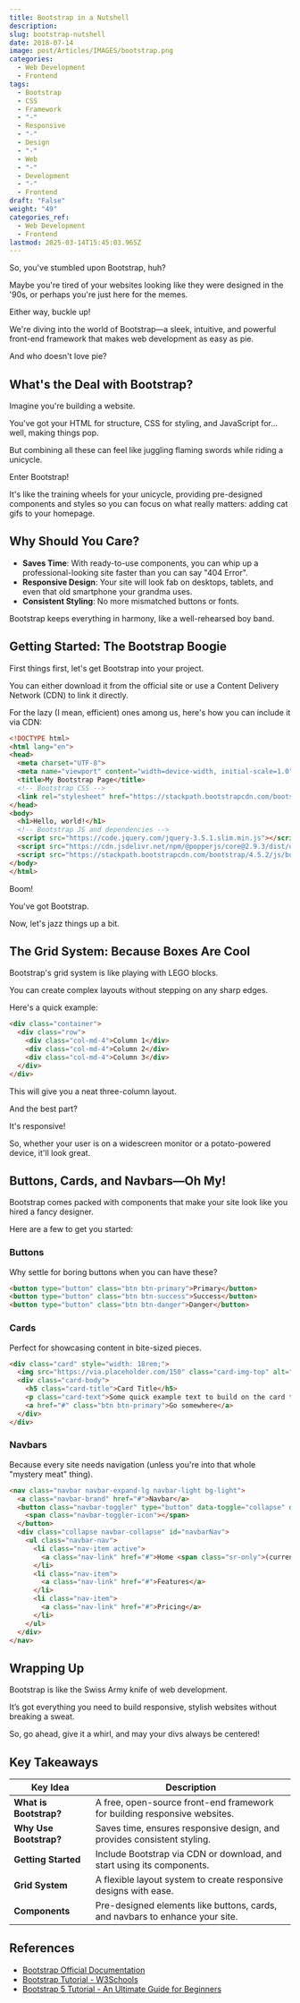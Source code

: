 ```yaml
---
title: Bootstrap in a Nutshell
description: 
slug: bootstrap-nutshell
date: 2018-07-14
image: post/Articles/IMAGES/bootstrap.png
categories:
  - Web Development
  - Frontend
tags:
  - Bootstrap
  - CSS
  - Framework
  - "-"
  - Responsive
  - "-"
  - Design
  - "-"
  - Web
  - "-"
  - Development
  - "-"
  - Frontend
draft: "False"
weight: "49"
categories_ref:
  - Web Development
  - Frontend
lastmod: 2025-03-14T15:45:03.965Z
---
```

<!-- 
# Bootstrap in a Nutshell: Spice Up Your Web Design with Some Sass!

Hey there, web wanderer!
-->

So, you've stumbled upon Bootstrap, huh?

Maybe you're tired of your websites looking like they were designed in the '90s, or perhaps you're just here for the memes.

Either way, buckle up!

We're diving into the world of Bootstrap—a sleek, intuitive, and powerful front-end framework that makes web development as easy as pie.

And who doesn't love pie?

## What's the Deal with Bootstrap?

Imagine you're building a website.

You've got your HTML for structure, CSS for styling, and JavaScript for... well, making things pop.

But combining all these can feel like juggling flaming swords while riding a unicycle.

Enter Bootstrap!

It's like the training wheels for your unicycle, providing pre-designed components and styles so you can focus on what really matters: adding cat gifs to your homepage.

## Why Should You Care?

* **Saves Time**: With ready-to-use components, you can whip up a professional-looking site faster than you can say "404 Error".
* **Responsive Design**: Your site will look fab on desktops, tablets, and even that old smartphone your grandma uses.
* **Consistent Styling**: No more mismatched buttons or fonts.

Bootstrap keeps everything in harmony, like a well-rehearsed boy band.

## Getting Started: The Bootstrap Boogie

First things first, let's get Bootstrap into your project.

You can either download it from the official site or use a Content Delivery Network (CDN) to link it directly.

For the lazy (I mean, efficient) ones among us, here's how you can include it via CDN:

```html
<!DOCTYPE html>
<html lang="en">
<head>
  <meta charset="UTF-8">
  <meta name="viewport" content="width=device-width, initial-scale=1.0">
  <title>My Bootstrap Page</title>
  <!-- Bootstrap CSS -->
  <link rel="stylesheet" href="https://stackpath.bootstrapcdn.com/bootstrap/4.5.2/css/bootstrap.min.css">
</head>
<body>
  <h1>Hello, world!</h1>
  <!-- Bootstrap JS and dependencies -->
  <script src="https://code.jquery.com/jquery-3.5.1.slim.min.js"></script>
  <script src="https://cdn.jsdelivr.net/npm/@popperjs/core@2.9.3/dist/umd/popper.min.js"></script>
  <script src="https://stackpath.bootstrapcdn.com/bootstrap/4.5.2/js/bootstrap.min.js"></script>
</body>
</html>
```

Boom!

You've got Bootstrap.

Now, let's jazz things up a bit.

## The Grid System: Because Boxes Are Cool

Bootstrap's grid system is like playing with LEGO blocks.

You can create complex layouts without stepping on any sharp edges.

Here's a quick example:

```html
<div class="container">
  <div class="row">
    <div class="col-md-4">Column 1</div>
    <div class="col-md-4">Column 2</div>
    <div class="col-md-4">Column 3</div>
  </div>
</div>
```

This will give you a neat three-column layout.

And the best part?

It's responsive!

So, whether your user is on a widescreen monitor or a potato-powered device, it'll look great.

## Buttons, Cards, and Navbars—Oh My!

Bootstrap comes packed with components that make your site look like you hired a fancy designer.

Here are a few to get you started:

### Buttons

Why settle for boring buttons when you can have these?

```html
<button type="button" class="btn btn-primary">Primary</button>
<button type="button" class="btn btn-success">Success</button>
<button type="button" class="btn btn-danger">Danger</button>
```

### Cards

Perfect for showcasing content in bite-sized pieces.

```html
<div class="card" style="width: 18rem;">
  <img src="https://via.placeholder.com/150" class="card-img-top" alt="...">
  <div class="card-body">
    <h5 class="card-title">Card Title</h5>
    <p class="card-text">Some quick example text to build on the card title.</p>
    <a href="#" class="btn btn-primary">Go somewhere</a>
  </div>
</div>
```

### Navbars

Because every site needs navigation (unless you're into that whole "mystery meat" thing).

```html
<nav class="navbar navbar-expand-lg navbar-light bg-light">
  <a class="navbar-brand" href="#">Navbar</a>
  <button class="navbar-toggler" type="button" data-toggle="collapse" data-target="#navbarNav" aria-controls="navbarNav" aria-expanded="false" aria-label="Toggle navigation">
    <span class="navbar-toggler-icon"></span>
  </button>
  <div class="collapse navbar-collapse" id="navbarNav">
    <ul class="navbar-nav">
      <li class="nav-item active">
        <a class="nav-link" href="#">Home <span class="sr-only">(current)</span></a>
      </li>
      <li class="nav-item">
        <a class="nav-link" href="#">Features</a>
      </li>
      <li class="nav-item">
        <a class="nav-link" href="#">Pricing</a>
      </li>
    </ul>
  </div>
</nav>
```

## Wrapping Up

Bootstrap is like the Swiss Army knife of web development.

It’s got everything you need to build responsive, stylish websites without breaking a sweat.

So, go ahead, give it a whirl, and may your divs always be centered!

## Key Takeaways

| Key Idea               | Description                                                                  |
| ---------------------- | ---------------------------------------------------------------------------- |
| **What is Bootstrap?** | A free, open-source front-end framework for building responsive websites.    |
| **Why Use Bootstrap?** | Saves time, ensures responsive design, and provides consistent styling.      |
| **Getting Started**    | Include Bootstrap via CDN or download, and start using its components.       |
| **Grid System**        | A flexible layout system to create responsive designs with ease.             |
| **Components**         | Pre-designed elements like buttons, cards, and navbars to enhance your site. |

## References

* [Bootstrap Official Documentation](https://getbootstrap.com/docs/4.5/getting-started/introduction/)
* [Bootstrap Tutorial - W3Schools](https://www.w3schools.com/bootstrap4/)
* [Bootstrap 5 Tutorial - An Ultimate Guide for Beginners](https://www.tutorialrepublic.com/twitter-bootstrap-tutorial/)

```
```
